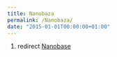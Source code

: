 ```yaml
---
title: Nanobaza
permalink: /Nanobaza/
date: "2015-01-01T00:00:00+01:00"
---
```


1.  redirect [Nanobase](/atopedia/Nanobase "wikilink")
